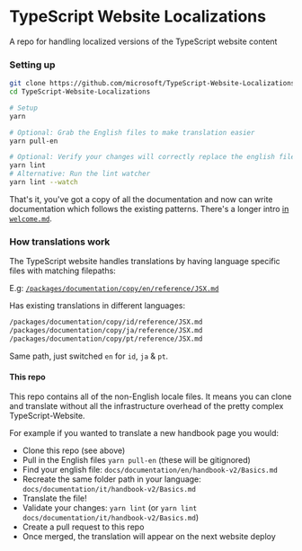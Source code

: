 # TypeScript Website Localizations

A repo for handling localized versions of the TypeScript website content

### Setting up

```sh
git clone https://github.com/microsoft/TypeScript-Website-Localizations
cd TypeScript-Website-Localizations

# Setup
yarn

# Optional: Grab the English files to make translation easier
yarn pull-en

# Optional: Verify your changes will correctly replace the english files
yarn lint
# Alternative: Run the lint watcher
yarn lint --watch
```

That's it, you've got a copy of all the documentation and now can write documentation which follows the existing patterns. There's a longer intro [in `welcome.md`](./welcome.md).

### How translations work 

The TypeScript website handles translations by having language specific files with matching filepaths:

E.g: [`/packages/documentation/copy/en/reference/JSX.md`](https://github.com/microsoft/TypeScript-website/blob/68a4f67ed5f396228eeb6d0309b51bcfb19d31a1/packages/documentation/copy/en/reference/JSX.md#L1)

Has existing translations in different languages:

```sh
/packages/documentation/copy/id/reference/JSX.md
/packages/documentation/copy/ja/reference/JSX.md
/packages/documentation/copy/pt/reference/JSX.md
```

Same path, just switched `en` for `id`, `ja` & `pt`.

#### This repo

This repo contains all of the non-English locale files. It means you can clone and translate without all the infrastructure overhead of the pretty complex TypeScript-Website. 

For example if you wanted to translate a new handbook page you would:

- Clone this repo (see above)
- Pull in the English files `yarn pull-en` (these will be gitignored)
- Find your english file: `docs/documentation/en/handbook-v2/Basics.md`
- Recreate the same folder path in your language: `docs/documentation/it/handbook-v2/Basics.md`
- Translate the file!
- Validate your changes: `yarn lint` (or `yarn lint docs/documentation/it/handbook-v2/Basics.md`)
- Create a pull request to this repo
- Once merged, the translation will appear on the next website deploy
